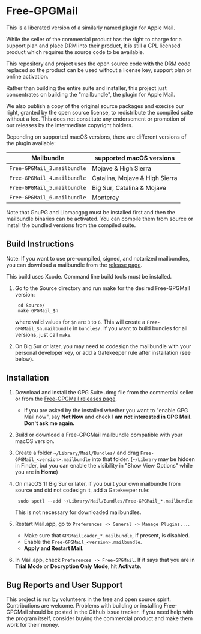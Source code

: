 Free-GPGMail
============

This is a liberated version of a similarly named plugin for Apple Mail.

While the seller of the commercial product has the right to charge for a
support plan and place DRM into their product, it is still a GPL licensed
product which requires the source code to be available.

This repository and project uses the open source code with the DRM code
replaced so the product can be used without a license key, support plan or
online activation.

Rather than building the entire suite and installer, this project just
concentrates on building the "mailbundle", the plugin for Apple Mail.

We also publish a copy of the original source packages and execise our right,
granted by the open source license, to redistribute the compiled suite
without a fee. This does not constitute any endorsement or promotion of our
releases by the intermediate copyright holders.

Depending on supported macOS versions, there are different versions of
the plugin available:

| Mailbundle                  | supported macOS versions          |
| --------------------------- | --------------------------------- |
| `Free-GPGMail_3.mailbundle` | Mojave & High Sierra              |
| `Free-GPGMail_4.mailbundle` | Catalina, Mojave & High Sierra    |
| `Free-GPGMail_5.mailbundle` | Big Sur, Catalina & Mojave        |
| `Free-GPGMail_6.mailbundle` | Monterey                          |


Note that GnuPG and Libmacgpg must be installed first and then the mailbundle
binaries can be activated. You can compile them from source or install the
bundled versions from the compiled suite.

Build Instructions
------------------

Note: If you want to use pre-compiled, signed, and notarized mailbundles, you
can download a mailbundle from the [release page](../../releases/).

This build uses Xcode. Command line build tools must be installed.

1. Go to the Source directory and run make for the desired Free-GPGMail version:

        cd Source/
        make GPGMail_$n

   where valid values for `$n` are `3` to `6`. This will create a
   `Free-GPGMail_$n.mailbundle` in `bundles/`. If you want to build bundles for
   all versions, just call `make`.

2. On Big Sur or later, you may need to codesign the mailbundle with your personal
   developer key, or add a Gatekeeper rule after installation (see below).

Installation
------------

1. Download and install the GPG Suite .dmg file from the commercial seller or from the
   [Free-GPGMail releases page](../../releases/).
   - If you are asked by the installed whether you want to
     "enable GPG Mail now", say **Not Now** and check
     **I am not interested in GPG Mail. Don't ask me again.**

2. Build or download a Free-GPGMail mailbundle compatible with your
   macOS version.

3. Create a folder `~/Library/Mail/Bundles/` and drag
   `Free-GPGMail_<version>.mailbundle` into that folder.
   (`~/Library` may be hidden in Finder, but you can enable the
   visibility in "Show View Options" while you are in **Home**)

4. On macOS 11 Big Sur or later, if you built your own mailbundle from
   source and did not codesign it, add a Gatekeeper rule:

        sudo spctl --add ~/Library/Mail/Bundles/Free-GPGMail_*.mailbundle

   This is not necessary for downloaded mailbundles.

5. Restart Mail.app, go to `Preferences -> General -> Manage Plugins...`.
   - Make sure that `GPGMailLoader_*.mailbundle`, if present, is disabled.     
   - Enable the `Free-GPGMail_<version>.mailbundle`.
   - **Apply and Restart Mail**.

6. In Mail.app, check `Preferences -> Free-GPGMail`. If it says that you are in
   **Trial Mode** or **Decryption Only Mode**, hit **Activate**.


Bug Reports and User Support
----------------------------

This project is run by volunteers in the free and open source spirit. Contributions
are welcome. Problems with building or installing Free-GPGMail should be posted
in the Github issue tracker. If you need help with the program itself, consider
buying the commercial product and make them work for their money.
